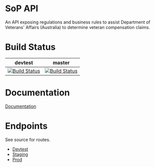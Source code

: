 # SoP API
An API exposing regulations and business rules to assist Department of Veterans' Affairs (Australia) to determine veteran compensation claims.

# Build Status 

|devtest|master|
|-------|------|
| [![Build Status](https://travis-ci.org/govlawtech/dva-sop-api.svg?branch=devtest)](https://travis-ci.org/govlawtech/dva-sop-api) | [![Build Status](https://travis-ci.org/govlawtech/dva-sop-api.svg?branch=master)](https://travis-ci.org/govlawtech/dva-sop-api)  |

# Documentation

[Documentation](https://govlawtech.github.io/dva-sop-api-docs/)

# Endpoints

See source for routes.

* [Devtest](https://dvasopapi-devtest.azurewebsites.net/)
* [Staging](https://dvasopapi-staging.azurewebsites.net/)
* [Prod](https://dvasopapi.azurewebsites.net/)

